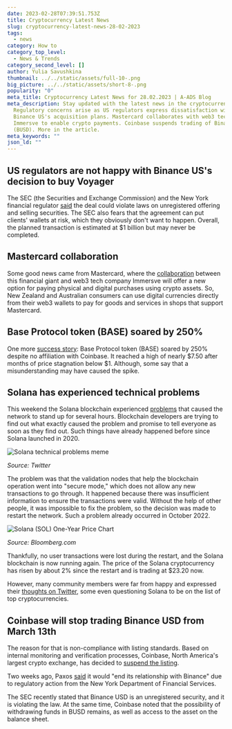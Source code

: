 ```yaml
---
date: 2023-02-28T07:39:51.753Z
title: Cryptocurrency Latest News
slug: cryptocurrency-latest-news-28-02-2023
tags:
  - news
category: How to
category_top_level:
  - News & Trends
category_second_level: []
author: Yulia Savushkina
thumbnail: ../../static/assets/full-10-.png
big_picture: ../../static/assets/short-8-.png
popularity: "0"
meta_title: Cryptocurrency Latest News for 28.02.2023 | A-ADS Blog
meta_description: Stay updated with the latest news in the cryptocurrency world.
  Regulatory concerns arise as US regulators express dissatisfaction with
  Binance US's acquisition plans. Mastercard collaborates with web3 tech company
  Immersve to enable crypto payments. Coinbase suspends trading of Binance USD
  (BUSD). More in the article.
meta_keywords: ""
json_ld: ""
---
```

## US regulators are not happy with Binance US's  decision to buy Voyager

The SEC (the Securities and Exchange Commission) and the New York financial regulator [said](https://cointelegraph.com/news/voyager-is-selling-crypto-assets-through-coinbase-suggests-on-chain-data) the deal could violate laws on unregistered offering and selling securities. The SEC also fears that the agreement can put clients' wallets at risk, which they obviously don't want to happen. Overall, the planned transaction is estimated at $1 billion but may never be completed. 

## Mastercard collaboration 

Some good news came from Mastercard, where the [collaboration](https://www.scoop.co.nz/stories/BU2302/S00288/immersve-partners-with-mastercard-to-deliver-world-first-web3-payment-innovation-in-new-zealand-and-australia.htm) between this financial giant and web3 tech company Immersve will offer a new option for paying physical and digital purchases using crypto assets. So, New Zealand and Australian consumers can use digital currencies directly from their web3 wallets to pay for goods and services in shops that support Mastercard.

## Base Protocol token (BASE) soared by 250% 

One more [success story](https://www.theblock.co/post/214675/base-protocols-token-jumps-250-despite-no-affiliation-with-coinbase?utm_source=cryptopanic&utm_medium=rss): Base Protocol token (BASE) soared by 250% despite no affiliation with Coinbase. It reached a high of nearly $7.50 after months of price stagnation below $1. Although, some say that a misunderstanding may have caused the spike.

## Solana has experienced technical problems 

This weekend the Solana blockchain experienced [problems](https://www.bloomberg.com/news/articles/2023-02-25/solana-blockchain-hit-by-hours-long-network-slowdown-sol) that caused the network to stand up for several hours. Blockchain developers are trying to find out what exactly caused the problem and promise to tell everyone as soon as they find out. Such things have already happened before since Solana launched in 2020.

![Solana technical problems meme](https://lh5.googleusercontent.com/GC90Akif9qmWR_yqCNZTkVbVyZkSvdBTC-eYDoMLLY7AtKUj7rQJU2uKtuQInq2Auh3ExR-yj8U_ey0SODQnifjY2SeNjVbyzFQiJ-xSq65RBYqXX2P7deFn8Yng0TQZVS1k2OvZiNhOrTFwkwyQOa8 "Solana technical problems meme")

*Source: Twitter* 

The problem was that the validation nodes that help the blockchain operation went into "secure mode," which does not allow any new transactions to go through. It happened because there was insufficient information to ensure the transactions were valid. Without the help of other people, it was impossible to fix the problem, so the decision was made to restart the network. Such a problem already occurred in October 2022.

![Solana (SOL) One-Year Price Chart](https://lh3.googleusercontent.com/TQpiKAv4mwT0sl_ND7ustni_AYQPNlGsR0Oi5ERqIdjISimMI4WuZpdqwnVE3wP8--XYEGuBj9o7OkXHcCrRJ6g6SrR-id1Ba29bRGFKgS2b9u3y7GT9D3DnLa-VKhgWqYQrdGjsjMYd8mMqxDB3sIs "Solana (SOL) One-Year Price Chart")

*Source: Bloomberg.com*

Thankfully, no user transactions were lost during the restart, and the Solana blockchain is now running again. The price of the Solana cryptocurrency has risen by about 2% since the restart and is trading at $23.20 now. 

However, many community members were far from happy and expressed their [thoughts on Twitter](https://cointelegraph.com/news/solana-outage-triggers-ballistic-reaction-from-the-crypto-community), some even questioning Solana to be on the list of top cryptocurrencies. 

## Coinbase will stop trading Binance USD from March 13th

The reason for that is non-compliance with listing standards. Based on internal monitoring and verification processes, Coinbase, North America's largest crypto exchange, has decided to [suspend the listing](https://www.investopedia.com/coinbase-drops-support-for-binance-busd-stablecoin-7152236). 

Two weeks ago, Paxos [said](https://www.investopedia.com/binance-and-paxos-caught-up-in-cryto-regulatory-crackdown-7108974) it would "end its relationship with Binance" due to regulatory action from the New York Department of Financial Services.

The SEC recently stated that Binance USD is an unregistered security, and it is violating the law. At the same time, Coinbase noted that the possibility of withdrawing funds in BUSD remains, as well as access to the asset on the balance sheet.